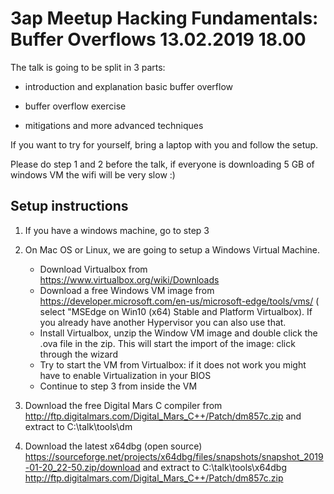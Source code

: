 # 3ap Meetup Hacking Fundamentals: Buffer Overflows 13.02.2019 18.00


The talk is going to be split in 3 parts:

- introduction and explanation basic buffer overflow

- buffer overflow exercise

- mitigations and more advanced techniques

If you want to try for yourself, bring a laptop with you and follow the setup.

Please do step 1 and 2 before the talk, if everyone is downloading 5 GB of windows VM the wifi will be very slow :) 

## Setup instructions

1. If you have a windows machine, go to step 3

2. On Mac OS or Linux, we are going to setup a Windows Virtual Machine.
    - Download Virtualbox from https://www.virtualbox.org/wiki/Downloads
    - Download a free Windows VM image from https://developer.microsoft.com/en-us/microsoft-edge/tools/vms/ 
    ( select "MSEdge on Win10 (x64) Stable and Platform Virtualbox). If you already have another Hypervisor 
    you can also use that.
    - Install Virtualbox, unzip the Window VM image and double click the .ova file in the zip. This will start the 
    import of the image: click through the wizard
    - Try to start the VM from Virtualbox: if it does not work you might have to enable Virtualization in your BIOS
    - Continue to step 3 from inside the VM
    
3. Download the free Digital Mars C compiler from http://ftp.digitalmars.com/Digital_Mars_C++/Patch/dm857c.zip
and extract to C:\talk\tools\dm
4. Download the latest x64dbg (open source) https://sourceforge.net/projects/x64dbg/files/snapshots/snapshot_2019-01-20_22-50.zip/download
and extract to C:\talk\tools\x64dbg
     http://ftp.digitalmars.com/Digital_Mars_C++/Patch/dm857c.zip
